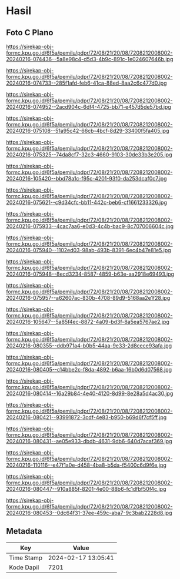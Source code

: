 # Hasil

## Foto C Plano

https://sirekap-obj-formc.kpu.go.id/6f5a/pemilu/pdpr/72/08/21/20/08/7208212008002-20240216-074436--5a8e98c4-d5d3-4b9c-891c-1e024607646b.jpg

https://sirekap-obj-formc.kpu.go.id/6f5a/pemilu/pdpr/72/08/21/20/08/7208212008002-20240216-074733--285f1afd-feb6-41ca-88ed-8aa2c6c477d0.jpg

https://sirekap-obj-formc.kpu.go.id/6f5a/pemilu/pdpr/72/08/21/20/08/7208212008002-20240216-074952--2acd904c-6df4-4725-bb71-e457d5de57bd.jpg

https://sirekap-obj-formc.kpu.go.id/6f5a/pemilu/pdpr/72/08/21/20/08/7208212008002-20240216-075108--51a95c42-66cb-4bcf-8d29-33400f5fa405.jpg

https://sirekap-obj-formc.kpu.go.id/6f5a/pemilu/pdpr/72/08/21/20/08/7208212008002-20240216-075325--74da8cf7-32c3-4660-9103-30de33b3e205.jpg

https://sirekap-obj-formc.kpu.go.id/6f5a/pemilu/pdpr/72/08/21/20/08/7208212008002-20240216-105420--bbd78a1c-f95c-4201-93f0-da253dcaf0c7.jpg

https://sirekap-obj-formc.kpu.go.id/6f5a/pemilu/pdpr/72/08/21/20/08/7208212008002-20240216-075621--c9d34cfc-bb11-442c-beb6-cf1661233326.jpg

https://sirekap-obj-formc.kpu.go.id/6f5a/pemilu/pdpr/72/08/21/20/08/7208212008002-20240216-075933--4cac7aa6-e0d3-4c4b-bac9-8c707006604c.jpg

https://sirekap-obj-formc.kpu.go.id/6f5a/pemilu/pdpr/72/08/21/20/08/7208212008002-20240216-075940--1102ed03-98ab-493b-8391-6ec4b47e81e5.jpg

https://sirekap-obj-formc.kpu.go.id/6f5a/pemilu/pdpr/72/08/21/20/08/7208212008002-20240216-075948--8ecd3234-8587-4859-b63e-aa2918e69493.jpg

https://sirekap-obj-formc.kpu.go.id/6f5a/pemilu/pdpr/72/08/21/20/08/7208212008002-20240216-075957--a62607ac-830b-4708-89d9-5168aa2e1f28.jpg

https://sirekap-obj-formc.kpu.go.id/6f5a/pemilu/pdpr/72/08/21/20/08/7208212008002-20240216-105647--5a85f4ec-8872-4a09-bd3f-8a5ea5767ae2.jpg

https://sirekap-obj-formc.kpu.go.id/6f5a/pemilu/pdpr/72/08/21/20/08/7208212008002-20240216-080355--ddb971a4-b0b5-44aa-9e33-2d8cece93afa.jpg

https://sirekap-obj-formc.kpu.go.id/6f5a/pemilu/pdpr/72/08/21/20/08/7208212008002-20240216-080405--c14bbe2c-f8da-4892-b6aa-16b0d6d07568.jpg

https://sirekap-obj-formc.kpu.go.id/6f5a/pemilu/pdpr/72/08/21/20/08/7208212008002-20240216-080414--16a29b84-4e40-4120-8d99-8e28a5d4ac30.jpg

https://sirekap-obj-formc.kpu.go.id/6f5a/pemilu/pdpr/72/08/21/20/08/7208212008002-20240216-080421--93991872-3cdf-4e83-b950-b69d6f7cf5ff.jpg

https://sirekap-obj-formc.kpu.go.id/6f5a/pemilu/pdpr/72/08/21/20/08/7208212008002-20240216-080431--ae05e933-dbdb-4631-9db6-640d7acaf369.jpg

https://sirekap-obj-formc.kpu.go.id/6f5a/pemilu/pdpr/72/08/21/20/08/7208212008002-20240216-110116--e47f1a0e-d458-4ba8-b5da-f5400c6d9f6e.jpg

https://sirekap-obj-formc.kpu.go.id/6f5a/pemilu/pdpr/72/08/21/20/08/7208212008002-20240216-080447--910a885f-8201-4e00-88b6-fc1dfbf50f4c.jpg

https://sirekap-obj-formc.kpu.go.id/6f5a/pemilu/pdpr/72/08/21/20/08/7208212008002-20240216-080453--0dc64f31-37ee-459c-aba7-9c3bab2228d8.jpg


## Metadata

| Key        | Value               |
| ---------- | ------------------- |
| Time Stamp | 2024-02-17 13:05:41 |
| Kode Dapil | 7201                |



